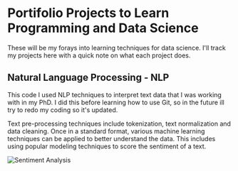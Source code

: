 # Portifolio Projects to Learn Programming and Data Science

These will be my forays into learning techniques for data science. I'll track my
projects here with a quick note on what each project does.

## Natural Language Processing - NLP

This code I used NLP techniques to interpret text data that I was working with in my PhD. I did this before learning how to use Git, so in the future ill try to redo my coding so it's updated.

Text pre-processing techniques include tokenization, text normalization and data cleaning. Once in a standard format, various machine learning techniques can be applied to better understand the data. This includes using popular modeling techniques to score the sentiment of a text.


![Sentiment Analysis](nlp-learning/output/images/sentimentanalysis.png)

